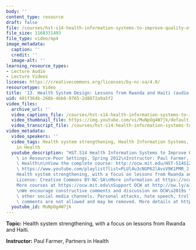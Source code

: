 ```yaml
---
body: ''
content_type: resource
draft: false
file: /courses/hst-s14-health-information-systems-to-improve-quality-of-care-in-resource-poor-settings-spring-2012/mithst_s14s12_lec13_360p_16_9.mp4
file_size: 1168331493
file_type: video/mp4
image_metadata:
  caption: ''
  credit: ''
  image-alt: ''
learning_resource_types:
- Lecture Audio
- Lecture Videos
license: https://creativecommons.org/licenses/by-nc-sa/4.0/
resourcetype: Video
title: '13. Health System Design: Lessons from Rwanda and Haiti (audio only)'
uid: 401f364b-266b-4bb6-9765-2d8872a9a5f2
video_files:
  archive_url: ''
  video_captions_file: /courses/hst-s14-health-information-systems-to-improve-quality-of-care-in-resource-poor-settings-spring-2012/1uPv6pWVh68QBXK3cQ0C-lszadvX9E9Bj_transcript.webvtt
  video_thumbnail_file: https://img.youtube.com/vi/MuNpOg4W7jk/default.jpg
  video_transcript_file: /courses/hst-s14-health-information-systems-to-improve-quality-of-care-in-resource-poor-settings-spring-2012/1uPv6pWVh68QBXK3cQ0C-lszadvX9E9Bj_transcript.pdf
video_metadata:
  video_speakers: ''
  video_tags: Health system strengthening, Health Information Systems, Rwanda, Haiti,  Partners
    in Health
  youtube_description: "HST.S14 Health Information Systems to Improve Quality of Care\
    \ in Resource-Poor Settings, Spring 2012\nInstructor: Paul Farmer, Partners in\
    \ Health\n\nView the complete course: http://ocw.mit.edu/HST-S14S12\nYouTube Playlist:\
    \ https://www.youtube.com/playlist?list=PLUl4u3cNGP62lAvsV9K1PMR_J-Ag5vVOm\n\n\
    Health system strengthening, with a focus on lessons from Rwanda and Haiti.\n\n\
    License: Creative Commons BY-NC-SA\nMore information at https://ocw.mit.edu/terms\n\
    More courses at https://ocw.mit.edu\nSupport OCW at http://ow.ly/a1If50zVRlQ\n\
    \nWe encourage constructive comments and discussion on OCW\u2019s YouTube and\
    \ other social media channels. Personal attacks, hate speech, trolling, and inappropriate\
    \ comments are not allowed and may be removed. More details at https://ocw.mit.edu/comments."
  youtube_id: MuNpOg4W7jk
---
```

**Topic:** Health system strengthening, with a focus on lessons from Rwanda and Haiti.

**Instructor:** Paul Farmer, Partners in Health